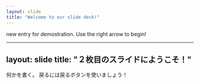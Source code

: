```yaml
---
layout: slide
title: "Welcome to our slide deck!"
---
```

new entry for demostration.
Use the right arrow to begin!

---
layout: slide
title: "２枚目のスライドにようこそ！"
---
何かを書く。
戻るには戻るボタンを使いましょう！
